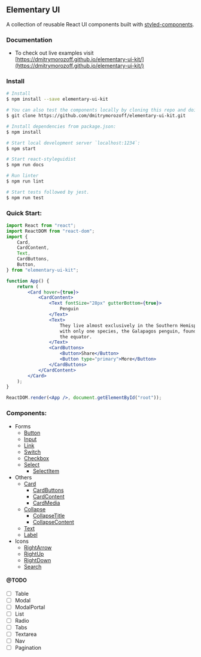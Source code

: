 ## Elementary UI

A collection of reusable React UI components built with [styled-components](https://styled-components.com).

### Documentation

-   To check out live examples visit [https://dmitrymorozoff.github.io/elementary-ui-kit/](https://dmitrymorozoff.github.io/elementary-ui-kit/)

### Install

```bash
# Install
$ npm install --save elementary-ui-kit
```

```bash
# You can also test the components locally by cloning this repo and doing the following steps:
$ git clone https://github.com/dmitrymorozoff/elementary-ui-kit.git

# Install dependencies from package.json:
$ npm install

# Start local development server `localhost:1234`:
$ npm start

# Start react-styleguidist
$ npm run docs

# Run linter
$ npm run lint

# Start tests followed by jest.
$ npm run test
```

### Quick Start:

```jsx
import React from "react";
import ReactDOM from "react-dom";
import {
    Card,
    CardContent,
    Text,
    CardButtons,
    Button,
} from "elementary-ui-kit";

function App() {
    return (
        <Card hover={true}>
            <CardContent>
                <Text fontSize="28px" gutterBottom={true}>
                    Penguin
                </Text>
                <Text>
                    They live almost exclusively in the Southern Hemisphere,
                    with only one species, the Galapagos penguin, found north of
                    the equator.
                </Text>
                <CardButtons>
                    <Button>Share</Button>
                    <Button type="primary">More</Button>
                </CardButtons>
            </CardContent>
        </Card>
    );
}

ReactDOM.render(<App />, document.getElementById("root"));
```

### Components:

-   Forms
    -   [Button](https://github.com/dmitrymorozoff/elementary-ui-kit/tree/master/src/lib/components/forms/Button)
    -   [Input](https://github.com/dmitrymorozoff/elementary-ui-kit/tree/master/src/lib/components/forms/Input)
    -   [Link](https://github.com/dmitrymorozoff/elementary-ui-kit/tree/master/src/lib/components/forms/Link)
    -   [Switch](https://github.com/dmitrymorozoff/elementary-ui-kit/tree/master/src/lib/components/forms/Switch)
    -   [Checkbox](https://github.com/dmitrymorozoff/elementary-ui-kit/tree/master/src/lib/components/forms/Checkbox)
    -   [Select](https://github.com/dmitrymorozoff/elementary-ui-kit/tree/master/src/lib/components/forms/Select)
        -   [SelectItem](https://github.com/dmitrymorozoff/elementary-ui-kit/tree/master/src/lib/components/forms/Select/components/SelectItem)
-   Others
    -   [Card](https://github.com/dmitrymorozoff/elementary-ui-kit/tree/master/src/lib/components/others/Card)
        -   [CardButtons](https://github.com/dmitrymorozoff/elementary-ui-kit/tree/master/src/lib/components/others/Card/components/CardButtons)
        -   [CardContent](https://github.com/dmitrymorozoff/elementary-ui-kit/tree/master/src/lib/components/others/Card/components/CardContent)
        -   [CardMedia](https://github.com/dmitrymorozoff/elementary-ui-kit/tree/master/src/lib/components/others/Card/components/CardMedia)
    -   [Collapse](https://github.com/dmitrymorozoff/elementary-ui-kit/tree/master/src/lib/components/others/Collapse)
        -   [CollapseTitle](https://github.com/dmitrymorozoff/elementary-ui-kit/tree/master/src/lib/components/others/Collapse/components/CollapseTitle)
        -   [CollapseContent](https://github.com/dmitrymorozoff/elementary-ui-kit/tree/master/src/lib/components/others/Collapse/components/CollapseContent)
    -   [Text](https://github.com/dmitrymorozoff/elementary-ui-kit/tree/master/src/lib/components/others/Text)
    -   [Label](https://github.com/dmitrymorozoff/elementary-ui-kit/tree/master/src/lib/components/others/Label)
-   Icons
    -   [RightArrow](https://github.com/dmitrymorozoff/elementary-ui-kit/tree/master/src/lib/components/icons/RightArrow)
    -   [RightUp](https://github.com/dmitrymorozoff/elementary-ui-kit/tree/master/src/lib/components/icons/RightUp)
    -   [RightDown](https://github.com/dmitrymorozoff/elementary-ui-kit/tree/master/src/lib/components/icons/RightDown)
    -   [Search](https://github.com/dmitrymorozoff/elementary-ui-kit/tree/master/src/lib/components/icons/Search)

#### @TODO

-   [ ] Table
-   [ ] Modal
-   [ ] ModalPortal
-   [ ] List
-   [ ] Radio
-   [ ] Tabs
-   [ ] Textarea
-   [ ] Nav
-   [ ] Pagination
